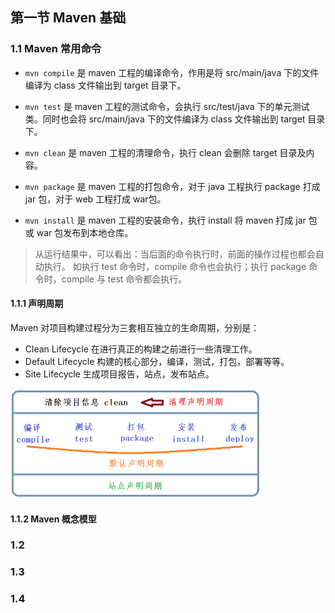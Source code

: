 ## 第一节 Maven 基础

### 1.1 Maven 常用命令

* `mvn compile` 是 maven 工程的编译命令，作用是将 src/main/java 下的文件编译为 class 文件输出到 target 目录下。

* `mvn test` 是 maven 工程的测试命令，会执行 src/test/java 下的单元测试类。同时也会将 src/main/java 下的文件编译为 class 文件输出到 target 目录下。

* `mvn clean` 是 maven 工程的清理命令，执行 clean 会删除 target 目录及内容。

* `mvn package` 是 maven 工程的打包命令，对于 java 工程执行 package 打成 jar 包，对于 web 工程打成 war包。

* `mvn install` 是 maven 工程的安装命令，执行 install 将 maven 打成 jar 包或 war 包发布到本地仓库。


> 从运行结果中，可以看出：当后面的命令执行时，前面的操作过程也都会自动执行。
> 如执行 test 命令时，compile 命令也会执行；执行 package 命令时，compile 与 test 命令都会执行。

#### 1.1.1 声明周期

Maven 对项目构建过程分为三套相互独立的生命周期，分别是：
* Clean Lifecycle 在进行真正的构建之前进行一些清理工作。
* Default Lifecycle 构建的核心部分，编译，测试，打包，部署等等。
* Site Lifecycle 生成项目报告，站点，发布站点。

<img src="./img7/03-maven-life-cycle.png" width=400>

#### 1.1.2 Maven 概念模型 










### 1.2 




### 1.3 




### 1.4 







